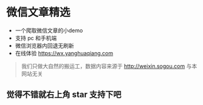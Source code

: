 # 微信文章精选
- 一个爬取微信文章的小demo
- 支持 pc 和手机端
- 微信浏览器内回退无刷新
- 在线体验 https://wx.yanghuaqiang.com
> 我们只做大自然的搬运工，数据内容来源于 http://weixin.sogou.com 与本网站无关

## 觉得不错就右上角 star 支持下吧
